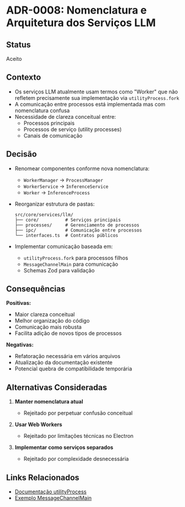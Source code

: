 # ADR-0008: Nomenclatura e Arquitetura dos Serviços LLM

## Status

Aceito

## Contexto

- Os serviços LLM atualmente usam termos como "Worker" que não refletem precisamente sua implementação via `utilityProcess.fork`
- A comunicação entre processos está implementada mas com nomenclatura confusa
- Necessidade de clareza conceitual entre:
  - Processos principais
  - Processos de serviço (utility processes)
  - Canais de comunicação

## Decisão

- Renomear componentes conforme nova nomenclatura:
  - `WorkerManager` → `ProcessManager`
  - `WorkerService` → `InferenceService` 
  - `Worker` → `InferenceProcess`

- Reorganizar estrutura de pastas:
  ```
  src/core/services/llm/
  ├── core/          # Serviços principais
  ├── processes/     # Gerenciamento de processos
  ├── ipc/           # Comunicação entre processos
  └── interfaces.ts  # Contratos públicos
  ```

- Implementar comunicação baseada em:
  - `utilityProcess.fork` para processos filhos
  - `MessageChannelMain` para comunicação
  - Schemas Zod para validação

## Consequências

**Positivas:**
- Maior clareza conceitual
- Melhor organização do código
- Comunicação mais robusta
- Facilita adição de novos tipos de processos

**Negativas:**
- Refatoração necessária em vários arquivos
- Atualização da documentação existente
- Potencial quebra de compatibilidade temporária

## Alternativas Consideradas

1. **Manter nomenclatura atual**
   - Rejeitado por perpetuar confusão conceitual

2. **Usar Web Workers**
   - Rejeitado por limitações técnicas no Electron

3. **Implementar como serviços separados**
   - Rejeitado por complexidade desnecessária

## Links Relacionados

- [Documentação utilityProcess](https://www.electronjs.org/docs/latest/api/utility-process)
- [Exemplo MessageChannelMain](https://github.com/electron/electron/blob/main/docs/api/message-channel-main.md)